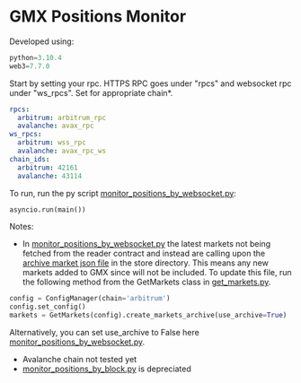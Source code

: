 # GMX Positions Monitor

Developed using:
```python
python=3.10.4
web3=7.7.0
```

Start by setting your rpc. HTTPS RPC goes under "rpcs" and websocket rpc under "ws_rpcs". Set for appropriate chain*.

```yaml
rpcs:
  arbitrum: arbitrum_rpc
  avalanche: avax_rpc
ws_rpcs:
  arbitrum: wss_rpc
  avalanche: avax_rpc_ws
chain_ids:
  arbitrum: 42161
  avalanche: 43114


```

To run, run the py script [monitor_positions_by_websocket.py](https://github.com/snipermonke01/gmx_positions_monitor/blob/main/monitor_positions_by_websocket.py):

```python
asyncio.run(main())
```

Notes:

- In [monitor_positions_by_websocket.py](https://github.com/snipermonke01/gmx_positions_monitor/blob/main/monitor_positions_by_websocket.py#L108) the latest markets not being fetched from the reader contract and instead are calling upon the [archive market json file](https://github.com/snipermonke01/gmx_positions_monitor/blob/main/store/markets.json) in the store directory. This means any new markets added to GMX since will not be included. To update this file, run the following method from the GetMarkets class in [get_markets.py](https://github.com/snipermonke01/gmx_positions_monitor/blob/main/get_markets.py#L20).

```python
config = ConfigManager(chain='arbitrum')
config.set_config()
markets = GetMarkets(config).create_markets_archive(use_archive=True)
```
 Alternatively, you can set use_archive to False here [monitor_positions_by_websocket.py](https://github.com/snipermonke01/gmx_positions_monitor/blob/main/monitor_positions_by_websocket.py#L108).

 - Avalanche chain not tested yet
 - [monitor_positions_by_block.py](https://github.com/snipermonke01/gmx_positions_monitor/blob/main/monitor_positions_by_block.py) is depreciated
